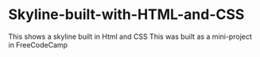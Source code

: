 # Skyline-built-with-HTML-and-CSS
This shows a skyline built in Html and CSS
This was built as a mini-project in FreeCodeCamp
